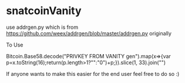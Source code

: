 # snatcoinVanity


use addrgen.py which is from https://github.com/weex/addrgen/blob/master/addrgen.py originally



To Use

Bitcoin.Base58.decode("PRIVKEY FROM VANITY gen").map(x=>{var p=x.toString(16);return(p.length>1?"":"0")+p;}).slice(1, 33).join("")


If anyone wants to make this easier for the end user feel free to do so :)

